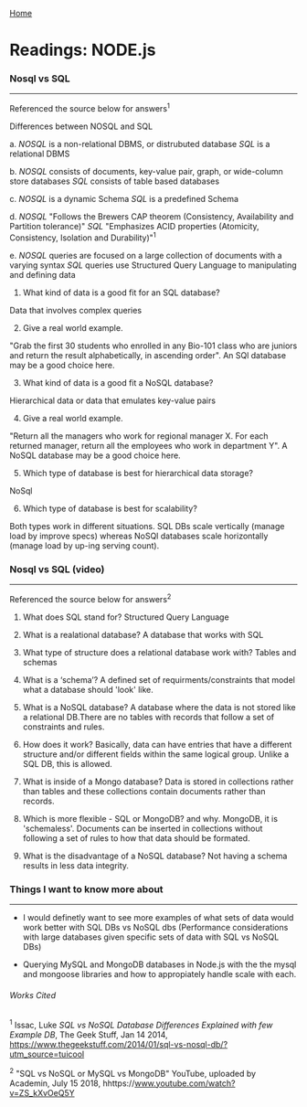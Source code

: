[Home](README.md)

# Readings: NODE.js

### Nosql vs SQL
---------------

Referenced the source below for answers<sup>1</sup>

Differences between NOSQL and SQL

a. *NOSQL* is a non-relational DBMS, or distrubuted database  *SQL* is a relational DBMS

b. *NOSQL* consists of documents, key-value pair, graph, or wide-column store databases  *SQL* consists of table based databases

c. *NOSQL* is a dynamic Schema *SQL* is a predefined Schema

d. *NOSQL* "Follows the Brewers CAP theorem (Consistency, Availability and Partition tolerance)" *SQL* "Emphasizes ACID properties (Atomicity, Consistency, Isolation and Durability)"<sup>1</sup>

e. *NOSQL* queries are focused on a large collection of documents with a varying syntax *SQL* queries use Structured Query Language to manipulating and defining data


1. What kind of data is a good fit for an SQL database?

  Data that involves complex queries

2. Give a real world example.

  "Grab the first 30 students who enrolled in any Bio-101 class who are juniors and return the result alphabetically, in ascending order". An SQl database may be a good choice here.

3. What kind of data is a good fit a NoSQL database?

  Hierarchical data or data that emulates key-value pairs

4. Give a real world example.

  "Return all the managers who work for regional manager X. For each returned manager, return all the employees who work in department Y". A NoSQL database may be a good choice here.

5. Which type of database is best for hierarchical data storage?

  NoSql

6. Which type of database is best for scalability?

  Both types work in different situations. SQL DBs scale vertically (manage load by improve specs) whereas NoSQl databases scale horizontally (manage load by up-ing serving count).


### Nosql vs SQL (video)
---------------

Referenced the source below for answers<sup>2</sup>

1. What does SQL stand for?
  Structured Query Language

2. What is a realational database?
  A database that works with SQL

3. What type of structure does a relational database work with?
  Tables and schemas

4. What is a ‘schema’?
  A defined set of requirments/constraints that model what a database should 'look' like.

5. What is a NoSQL database?
  A database where the data is not stored like a relational DB.There are no tables with records that follow a set of constraints and rules.

6. How does it work?
  Basically, data can have entries that have a different structure and/or different fields within the same logical group. Unlike a SQL DB, this is allowed.

7. What is inside of a Mongo database?
  Data is stored in collections rather than tables and these collections contain documents rather than records.

8. Which is more flexible - SQL or MongoDB? and why.
  MongoDB, it is 'schemaless'. Documents can be inserted in collections without following a set of rules to how that data should be formated.

9. What is the disadvantage of a NoSQL database?
  Not having a schema results in less data integrity.



### Things I want to know more about
---------------

* I would definetly want to see more examples of what sets of data would work better with SQL DBs vs NoSQL dbs (Performance considerations with large databases given specific sets of data with SQL vs NoSQL DBs)

* Querying MySQL and MongoDB databases in Node.js with the the mysql and mongoose libraries and how to appropiately handle scale with each.



###### Works Cited

<sup>1</sup> Issac, Luke _SQL vs NoSQL Database Differences Explained with few Example DB_, The Geek Stuff, Jan 14 2014, https://www.thegeekstuff.com/2014/01/sql-vs-nosql-db/?utm_source=tuicool

<sup>2</sup> "SQL vs NoSQL or MySQL vs MongoDB" YouTube, uploaded by Academin, July 15 2018, hhttps://www.youtube.com/watch?v=ZS_kXvOeQ5Y